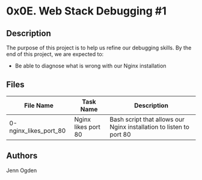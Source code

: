 # 0x0E. Web Stack Debugging \#1
## Description
The purpose of this project is to help us refine our debugging skills. By the end of this project, we are expected to:
* Be able to diagnose what is wrong with our Nginx installation

## Files
| File Name | Task Name | Description |
| --------- | --------- | ----------- |
| 0-nginx_likes_port_80 | Nginx likes port 80 | Bash script that allows our Nginx installation to listen to port 80 |

## Authors
Jenn Ogden